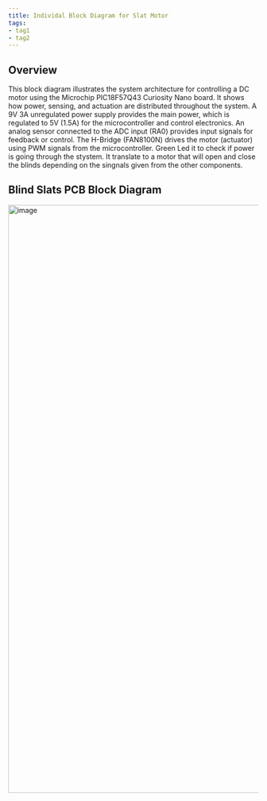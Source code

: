 ```yaml
---
title: Individal Block Diagram for Slat Motor
tags: 
- tag1
- tag2
---
```


## Overview
This block diagram illustrates the system architecture for controlling a DC motor using the Microchip PIC18F57Q43 Curiosity Nano board. It shows how power, sensing, and actuation are distributed throughout the system. A 9V 3A unregulated power supply provides the main power, which is regulated to 5V (1.5A) for the microcontroller and control electronics. An analog sensor connected to the ADC input (RA0) provides input signals for feedback or control. The H-Bridge (FAN8100N) drives the motor (actuator) using PWM signals from the microcontroller. Green Led it to check if power is going through the stystem. It translate to a motor that will open and close the blinds depending on the singnals given from the other components.


## Blind Slats PCB Block Diagram 
<img width="1282" height="1184" alt="image" src="https://github.com/user-attachments/assets/dd36bc1d-e63d-4627-a350-bb649f0561dd" />


